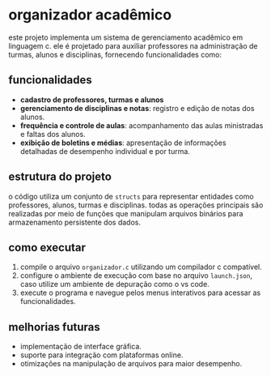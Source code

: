# organizador acadêmico

este projeto implementa um sistema de gerenciamento acadêmico em linguagem c. ele é projetado para auxiliar professores na administração de turmas, alunos e disciplinas, fornecendo funcionalidades como:  

## funcionalidades
- **cadastro de professores, turmas e alunos**   
- **gerenciamento de disciplinas e notas**: registro e edição de notas dos alunos.  
- **frequência e controle de aulas**: acompanhamento das aulas ministradas e faltas dos alunos.  
- **exibição de boletins e médias**: apresentação de informações detalhadas de desempenho individual e por turma.  

## estrutura do projeto  
o código utiliza um conjunto de `structs` para representar entidades como professores, alunos, turmas e disciplinas. todas as operações principais são realizadas por meio de funções que manipulam arquivos binários para armazenamento persistente dos dados.  

## como executar  
1. compile o arquivo `organizador.c` utilizando um compilador c compatível.  
2. configure o ambiente de execução com base no arquivo `launch.json`, caso utilize um ambiente de depuração como o vs code.  
3. execute o programa e navegue pelos menus interativos para acessar as funcionalidades.  

## melhorias futuras  
- implementação de interface gráfica.  
- suporte para integração com plataformas online.  
- otimizações na manipulação de arquivos para maior desempenho.  
